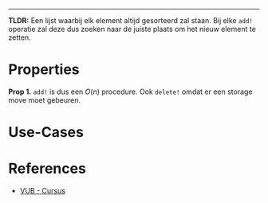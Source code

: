 --- 

**TLDR:** Een lijst waarbij elk element altijd gesorteerd zal staan. Bij elke `add!` operatie zal deze dus zoeken naar de juiste plaats om het nieuw element te zetten.

# Properties
**Prop 1.**
    `add!` is dus een $O(n)$ procedure.
    Ook `delete!` omdat er een storage move moet gebeuren.

# Use-Cases

# References
- [VUB - Cursus](https://soft.vub.ac.be/~jnicolay/courses/ad1/html-dynamic/index.html#listslinkedimplementation)